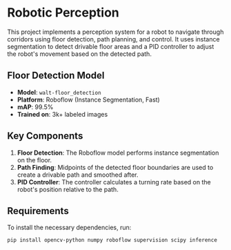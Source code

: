 # Robotic Perception

This project implements a perception system for a robot to navigate through corridors using floor detection, path planning, and control. It uses instance segmentation to detect drivable floor areas and a PID controller to adjust the robot's movement based on the detected path.

## Floor Detection Model

- **Model**: `walt-floor_detection`
- **Platform**: Roboflow (Instance Segmentation, Fast)
- **mAP**: 99.5%
- **Trained on**: 3k+ labeled images

## Key Components

1. **Floor Detection**: The Roboflow model performs instance segmentation on the floor.
2. **Path Finding**: Midpoints of the detected floor boundaries are used to create a drivable path and smoothed after.
3. **PID Controller**: The controller calculates a turning rate based on the robot's position relative to the path.

## Requirements

To install the necessary dependencies, run:

```bash
pip install opencv-python numpy roboflow supervision scipy inference
